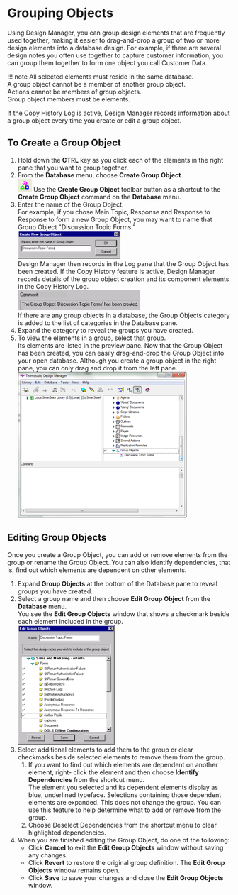 # Grouping Objects

Using Design Manager, you can group design elements that are frequently used together, making it easier to drag-and-drop a group of two or more design elements into a database design. For example, if there are several design notes you often use together to capture customer information, you can group them together to form one object you call Customer Data.

!!! note
    All selected elements must reside in the same database.  
    A group object cannot be a member of another group object.  
    Actions cannot be members of group objects.  
    Group object members must be elements.
    
If the Copy History Log is active, Design Manager records information about a group object every time you create or edit a group object.

## To Create a Group Object
1. Hold down the **CTRL** key as you click each of the elements in the right pane that you want to group together.
2. From the **Database** menu, choose **Create Group Object**.  
   ![Toolbar Icon](img/grouping.png) Use the **Create Group Object** toolbar button as a shortcut to the **Create Group Object** command on the **Database** menu. 
3. Enter the name of the Group Object.  
   For example, if you chose Main Topic, Response and Response to Response to form a new Group Object, you may want to name that Group Object "Discussion Topic Forms."  
   ![Create Dialog](img/grouping2.png)  
   Design Manager then records in the Log pane that the Group Object has been created. If the Copy History feature is active, Design Manager records details of the group object creation and its component elements in the Copy History Log.  
   ![Log](img/grouping3.png)  
   If there are any group objects in a database, the Group Objects category is added to the list of categories in the Database pane.
4. Expand the category to reveal the groups you have created.
5. To view the elements in a group, select that group.  
   Its elements are listed in the preview pane. Now that the Group Object has been created, you can easily drag-and-drop the Group Object into your open database. Although you create a group object in the right pane, you can only drag and drop it from the left pane.  
   ![Group Object](img/grouping4.png)

## Editing Group Objects
Once you create a Group Object, you can add or remove elements from the group or rename the Group Object. You can also identify dependencies, that is, find out which elements are dependent on other elements.

1. Expand **Group Objects** at the bottom of the Database pane to reveal groups you have created.
2. Select a group name and then choose **Edit Group Object** from the **Database** menu.  
   You see the **Edit Group Objects** window that shows a checkmark beside each element included in the group.  
   ![Edit Group Object](img/grouping5.png)
3. Select additional elements to add them to the group or clear checkmarks beside selected elements to remove them from the group.
    1. If you want to find out which elements are dependent on another element, right- click the element and then choose **Identify Dependencies** from the shortcut menu.  
       The element you selected and its dependent elements display as blue, underlined typeface. Selections containing those dependent elements are expanded. This does not change the group. You can use this feature to help determine what to add or remove from the group.
    2. Choose Deselect Dependencies from the shortcut menu to clear highlighted dependencies.
4. When you are finished editing the Group Object, do one of the following:
    * Click **Cancel** to exit the **Edit Group Objects** window without saving any changes.
    * Click **Revert** to restore the original group definition. The **Edit Group Objects** window remains open.
    * Click **Save** to save your changes and close the **Edit Group Objects** window.
